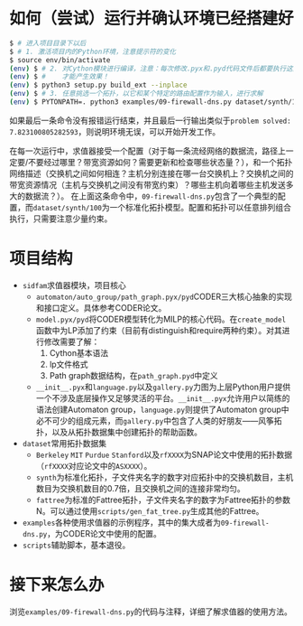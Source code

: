 # 如何（尝试）运行并确认环境已经搭建好

```bash
$ # 进入项目目录下以后
$ # 1. 激活项目内的Python环境，注意提示符的变化
$ source env/bin/activate
(env) $ # 2. 对Cython模块进行编译，注意：每次修改.pyx和.pyd代码文件后都要执行这条命令
(env) $ #    才能产生效果！
(env) $ python3 setup.py build_ext --inplace
(env) $ # 3. 任意挑选一个拓扑，以它和某个特定的路由配置作为输入，进行求解
(env) $ PYTONPATH=. python3 examples/09-firewall-dns.py dataset/synth/100
```

如果最后一条命令没有报错运行结束，并且最后一行输出类似于`problem solved: 7.823100805282593`，则说明环境无误，可以开始开发工作。

在每一次运行中，求值器接受一个配置（对于每一条流经网络的数据流，路径上一定要/不要经过哪里？带宽资源如何？需要更新和检查哪些状态量？），和一个拓扑网络描述（交换机之间如何相连？主机分别连接在哪一台交换机上？交换机之间的带宽资源情况（主机与交换机之间没有带宽约束）？哪些主机向着哪些主机发送多大的数据流？）。
在上面这条命令中，`09-firewall-dns.py`包含了一个典型的配置，而`dataset/synth/100`为一个标准化拓扑模型。配置和拓扑可以任意排列组合执行，只需要注意少量约束。

# 项目结构

* `sidfam`求值器模块，项目核心
  * `automaton/auto_group/path_graph.pyx/pyd`CODER三大核心抽象的实现和接口定义。具体参考CODER论文。
  * `model.pyx/pyd`将CODER模型转化为MILP的核心代码。在`create_model`函数中为LP添加了约束（目前有distinguish和require两种约束）。对其进行修改需要了解：
    1. Cython基本语法 
    2. lp文件格式
    3. Path graph数据结构，在`path_graph.pyd`中定义
  * `__init__.pyx`和`language.py`以及`gallery.py`力图为上层Python用户提供一个不涉及底层操作又足够灵活的平台。`__init__.pyx`允许用户以简练的语法创建Automaton group，`language.py`则提供了Automaton group中必不可少的组成元素，而`gallery.py`中包含了人类的好朋友——风筝拓扑，以及从拓扑数据集中创建拓扑的帮助函数。
* `dataset`常用拓扑数据集
  * `Berkeley` `MIT` `Purdue` `Stanford`以及`rfXXXX`为SNAP论文中使用的拓扑数据（`rfXXXX`对应论文中的`ASXXXX`）。
  * `synth`为标准化拓扑，子文件夹名字的数字对应拓扑中的交换机数目，主机数目为交换机数目的0.7倍，且交换机之间的连接非常均匀。
  * `fattree`为标准的Fattree拓扑，子文件夹名字的数字为Fattree拓扑的参数N。可以通过使用`scripts/gen_fat_tree.py`生成其他的Fattree。
* `examples`各种使用求值器的示例程序，其中的集大成者为`09-firewall-dns.py`，为CODER论文中使用的配置。
* `scripts`辅助脚本，基本退役。

# 接下来怎么办

浏览`examples/09-firewall-dns.py`的代码与注释，详细了解求值器的使用方法。
